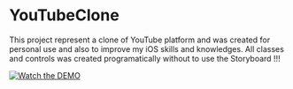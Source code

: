 # YouTubeClone
This project represent a clone of YouTube platform and was created for personal use and also to improve my iOS skills and knowledges.
All classes and controls was created programatically without to use the Storyboard !!!

[![Watch the DEMO](https://www.dropbox.com/s/zx4tg4ilk2yvvv0/YouTubePreviewImage.png?dl=0)](https://youtu.be/W_-JSLvBWo0)
